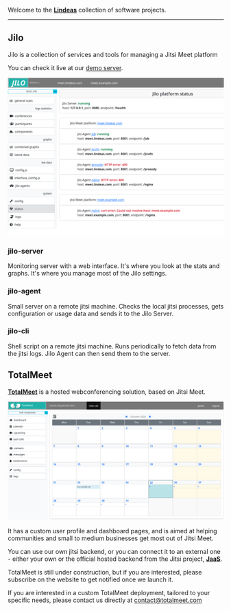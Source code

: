 Welcome to the [**Lindeas**](https://lindeas.com/) collection of software projects.

<hr />

## Jilo

Jilo is a collection of services and tools for managing a Jitsi Meet platform

You can check it live at our [demo server](https://work.lindeas.com/jilo-web-demo/).

![Jilo](screenshot-jilo.png)

### jilo-server

Monitoring server with a web interface. It's where you look at the stats and graphs. It's where you manage most of the Jilo settings.

### jilo-agent

Small server on a remote jitsi machine. Checks the local jitsi processes, gets configuration or usage data and sends it to the Jilo Server.

### jilo-cli

Shell script on a remote jitsi machine. Runs periodically to fetch data from the jitsi logs. Jilo Agent can then send them to the server.

## TotalMeet

[**TotalMeet**](https://totalmeet.com/) is a hosted webconferencing solution, based on Jitsi Meet.

![TotalMeet](screenshot-totalmeet.png)

It has a custom user profile and dashboard pages, and is aimed at helping communities and small to medium businesses get most out of Jitsi Meet.

You can use our own jitsi backend, or you can connect it to an external one - either your own or the official hosted backend from the Jitsi project, [**JaaS**](https://jaas.8x8.vc/).

TotalMeet is still under construction, but if you are interested, please subscribe on the website to get notified once we launch it.

If you are interested in a custom TotalMeet deployment, tailored to your specific needs, please contact us directly at contact@totalmeet.com

